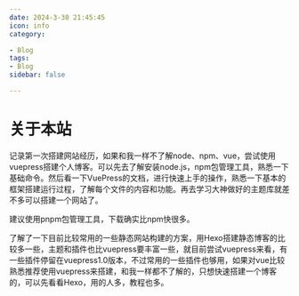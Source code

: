 ```yaml
---
date: 2024-3-30 21:45:45
icon: info
category:

- Blog
tags:
- Blog
sidebar: false

---
```


# 关于本站

记录第一次搭建网站经历，如果和我一样不了解node、npm、vue，尝试使用vuepress搭建个人博客。可以先去了解安装node.js，npm包管理工具，熟悉一下基础命令。然后看一下VuePress的文档，进行快速上手的操作，熟悉一下基本的框架搭建运行过程，了解每个文件的内容和功能。再去学习大神做好的主题库就差不多可以搭建一个网站了。

建议使用pnpm包管理工具，下载确实比npm快很多。

了解了一下目前比较常用的一些静态网站构建的方案，用Hexo搭建静态博客的比较多一些，主题和插件也比vuepress要丰富一些，就目前尝试vuepress来看，有一些插件停留在vuepress1.0版本，不过常用的一些插件也够用，如果对vue比较熟悉推荐使用vuepress来搭建，和我一样都不了解的，只想快速搭建一个博客的，可以先看看Hexo，用的人多，教程也多。
